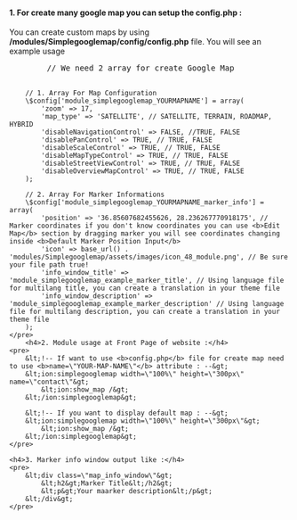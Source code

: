 <h4>1. For create many google map you can setup the config.php :</h4>
	<p>You can create custom maps by using <b>/modules/Simplegooglemap/config/config.php</b> file. You will see an example usage<p>
	<pre>
		// We need 2 array for create Google Map
		
		// 1. Array For Map Configuration
		\$config['module_simplegooglemap_YOURMAPNAME'] = array(
			'zoom' => 17,
			'map_type' => 'SATELLITE', // SATELLITE, TERRAIN, ROADMAP, HYBRID
			'disableNavigationControl' => FALSE, //TRUE, FALSE
			'disablePanControl' => TRUE, // TRUE, FALSE
			'disableScaleControl' => TRUE, // TRUE, FALSE
			'disableMapTypeControl' => TRUE, // TRUE, FALSE
			'disableStreetViewControl' => TRUE, // TRUE, FALSE
			'disableOverviewMapControl' => TRUE, // TRUE, FALSE
		);
		
		// 2. Array For Marker Informations
		\$config['module_simplegooglemap_YOURMAPNAME_marker_info'] = array(
			'position' => '36.85607682455626, 28.236267770918175', // Marker coordinates if you don't know coordinates you can use <b>Edit Map</b> section by dragging marker you will see coordinates changing inside <b>Default Marker Position Input</b>
			'icon' => base_url() . 'modules/Simplegooglemap/assets/images/icon_48_module.png', // Be sure your file path true!
			'info_window_title' => 'module_simplegooglemap_example_marker_title', // Using language file for multilang title, you can create a translation in your theme file
			'info_window_description' => 'module_simplegooglemap_example_marker_description' // Using language file for multilang description, you can create a translation in your theme file
		);
	</pre>
		<h4>2. Module usage at Front Page of website :</h4>
	<pre>
		&lt;!-- If want to use <b>config.php</b> file for create map need to use <b>name=\"YOUR-MAP-NAME\"</b> attribute : --&gt;
		&lt;ion:simplegooglemap width=\"100%\" height=\"300px\" name=\"contact\"&gt;
			&lt;ion:show_map /&gt;
		&lt;/ion:simplegooglemap&gt;
		
		&lt;!-- If you want to display default map : --&gt;
		&lt;ion:simplegooglemap width=\"100%\" height=\"300px\"&gt;
			&lt;ion:show_map /&gt;
		&lt;/ion:simplegooglemap&gt;
	</pre>
	
	<h4>3. Marker info window output like :</h4>
	<pre>
		&lt;div class=\"map_info_window\"&gt;
			&lt;h2&gt;Marker Title&lt;/h2&gt;
			&lt;p&gt;Your maarker description&lt;/p&gt;
		&lt;/div&gt;
	</pre>